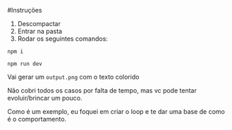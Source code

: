 #Instruções

1. Descompactar
2. Entrar na pasta
3. Rodar os seguintes comandos:

`npm i`

`npm run dev`

Vai gerar um `output.png` com o texto colorido

Não cobri todos os casos por falta de tempo, mas vc pode tentar evoluir/brincar um pouco.

Como é um exemplo, eu foquei em criar o loop e te dar uma base de como é o comportamento.

